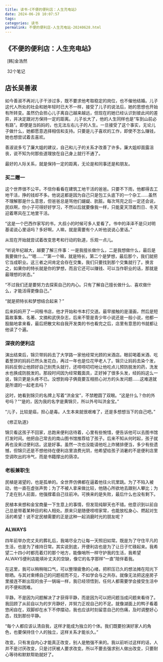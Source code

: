 ```yaml
---
title: 读书·《不便的便利店：人生充电站》
date: 2024-06-28 10:07:57
tags: 
categories: 读书
permalink: 不便的便利店-人生充电站-20240628.html
---
```


## 《不便的便利店：人生充电站》

 [韩]金浩然

 32个笔记


## 店长吴善淑

如今善淑不再对儿子干涉过多，既不要求他考取稳定的岗位，也不催他结婚。儿子这代人所处的社会和她年轻时已大不一样，接受了儿子的说法后，她的思想也开始有所转变。虽然仍会担心儿子离自己越来越远，但现在的她已经认识到彼此间的差异，并决定跟对方保持一定的距离。 儿子长大了，他的人生同样也是“车到山前必有路”。即便是当妈妈的，也无法左右儿子的人生。一旦接受了这个事实，无论儿子做什么，她都愿意选择相信和支持。只要是儿子喜欢的工作，即使不怎么赚钱，她也想尝试着去喜欢。

善淑说多亏了廉大姐的建议，自己和儿子的关系才改善了许多。廉大姐却面露沮丧，说不知为何那些道理放在自己身上就行不通了。

最好的人际关系，就是保持一定的距离，无论是和同事还是和朋友。  

### 买二赠一

这个世界很不公平。不信你看看在建筑工地干活的爸爸。只要不下雨，他都得去工地干活，挣的钱却不多。他说这都是因为自己只是包工头底下的一个杂工……虽然不理解那是什么意思，但爸爸总是骂他们龌龊、肮脏。每次骂完之后一定还会说，民玖啊，你小子可得好好学习，不然以后就要像我一样，只能夏天顶着烈日、冬天迎着寒风在工地里干活。

“这是一个巴西作家写的书，大叔小的时候可多人爱看了。书中的泽泽不是只对明基诺说心里话吗？多好啊，人嘛，就是需要有个人听他说说心里话。”

从现在开始就尝试着改变思考和行动的轨道，乐观一点儿。  

“听说年纪越大，越要了解三件事：一是我擅长做什么，二是我想做什么，最后是我要做什么。”“嗯……”“第一个嘛，就是特长，第二个是梦想，最后那个，我们就把它当成职业。这三者之间肯定会存在交集，我们只要找到那个交集就行了。换言之，如果你的特长就是你的梦想，而且它还可以赚钱、可以当作职业的话，那就是最理想的状态。”  

“不过我们还是要努力去探索自己的内心。只有了解自己擅长做什么、喜欢做什么，才能活得更像自己。”  

“就是把特长和梦想结合起来？”  

后来妈妈开了一间租书店，他才开始和书本打交道。最早接触的是漫画，然后是短篇故事集、名著、文摘和武侠杂志，后来不管是青少年小说还是一般小说，他都一股脑地拿来看，最后把散文和自我开发类的书也看完之后，店里有意思的书就都让他读了个遍。
### 深夜的便利店

演出结束后，锦贝带妈妈去了大学路一家他经常光顾的米酒店。眼前喝着米酒、吃着葱饼的妈妈已然头发花白，再过一年也是位花甲老人了。锦贝让妈妈去染个发，妈妈反倒让他顾好自己别秃头就行，还唠唠叨叨地让他吃点儿预防脱发的药，洗发水也换成防脱发的。那段时间因为经常戴面具，正好掉了很多头发，经妈妈这么一说，锦贝更是头疼不已。没想到母子俩竟要互相担心对方的头发问题……这难道就是所谓的一起老去吗？  

这时，她看到锦贝的名牌上写着“洪金宝”，不禁瞪圆了双眼。“这是什么？你的外号吗？”“是的，因为我的名字是黄锦贝，所以外号叫洪金宝。”  

 “儿子，比较是癌，担心是毒。人生本来就很艰难了，还是多想想当下的自己吧。”

《修正轨道》  

锦贝看这孩子不回家，总跑来便利店待着，心里有些惋惜，便告诉他可以去图书馆打发时间。他把自己常去的南山图书馆推荐给了孩子。后来不知从何时起，孩子就再也没来过便利店。这是好事。虽然一次也没能请他吃上炸猪排便当，多少有些遗憾，但锦贝还是不想他待在便利店里浪费光阴，他希望给孩子消暑的不是便利店里空调吹出的冷气，而是书籍撑出的荫凉。  

### 老板兼职生

民植是渴望的，也是孤单的。全世界仿佛都在逼着他往火坑里跳。为了不陷入被动，他一直在虚张声势；为了不被人拿来做比较，他随心所欲地去跟别人攀比；为了走在别人前面，他强撑着自己往前冲。可换来的是失败，最后什么也没有剩下。  

民植本来想和金宝商量一下生意上的事情，但发现纯聊天也不错。他意识到以前自己总是带着某种目的和人相处。原来只是随便唠唠家常，也能放松身心、燃起对生活的希望！说不定民植需要的正是这种一起消磨时光的朋友呢？  

### ALWAYS

四年前举办完丈夫的葬礼后，我竭尽全力让每一天照旧如常。既是为了守住平凡的生活，也是为了维持日常。其实说到底，开便利店也是为了让日子忙碌起来。我希望二十四小时都亮着灯的那个地方，能像哨所一样守护我的生活，我希望ALWAYS便利店能填补丈夫的空缺，像它的名字那样“一直”陪伴着我。  

在这里，我可以稍稍喘口气，可以整理疲惫的心绪，把积压已久的想法摊在阳光下晾晒。与其对束缚自己的问题视而不见，不如学会与之共存。就像无法把这座房子里接连不断出现的虫子一锅端一样，我已经领悟到，任何人都需要学会接受生活中的不便和困难。  

平静。不是因为问题解决了才获得平静，而是因为可以把问题当成问题来看待了。我回顾了从前自以为的岁月静好，并努力正视自己的不足。就像湖面上的鸭子看着悠闲自在，双脚却在水下不停摆动，我也应该时刻留意自己的伤痛，及时调整好心态，找到那份平静。  

“每个人都应该认清自我，这样才能成为独立的个体。我们既要扮演好家人的角色，也要保持住个人的独立，这样关系才能长久。”  

改变。只有发自内心才能真正改变，别人是勉强不来的。我以前听过这样的话，人并不是讨厌改变，只是讨厌被人要求改变。所以不要去强求别人做出改变，只要耐心等待和默默帮助就好了。  